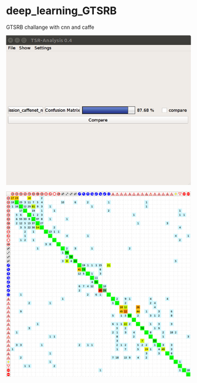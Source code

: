 # deep_learning_GTSRB
GTSRB challange with cnn and caffe

![alt tag](https://github.com/prolik30/deep_learning_GTSRB/blob/master/caffe_models/caffenet_model_result_acc.png)

![alt tag](https://github.com/prolik30/deep_learning_GTSRB/blob/master/caffe_models/caffenet_model_result.png)
